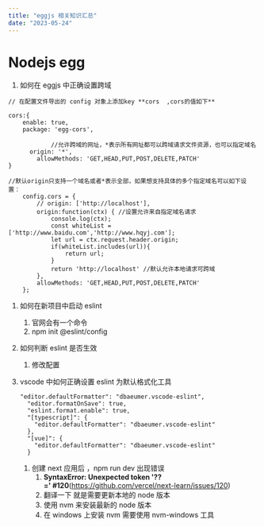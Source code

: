 ```yaml
---
title: "eggjs 相关知识汇总"
date: "2023-05-24"
---
```


# Nodejs egg

1. 如何在 eggjs 中正确设置跨域

```tsx
// 在配置文件导出的 config 对象上添加key **cors  ,cors的值如下**

cors:{
    enable: true,
    package: 'egg-cors',

			//允许跨域的网址，*表示所有网址都可以跨域请求文件资源，也可以指定域名
      origin: '*',
        allowMethods: 'GET,HEAD,PUT,POST,DELETE,PATCH'
}

//默认origin只支持一个域名或者*表示全部，如果想支持具体的多个指定域名可以如下设置：
    config.cors = {
        // origin: ['http://localhost'],
        origin:function(ctx) { //设置允许来自指定域名请求
            console.log(ctx);
            const whiteList = ['http://www.baidu.com','http://www.hqyj.com'];
            let url = ctx.request.header.origin;
            if(whiteList.includes(url)){
                return url;
            }
            return 'http://localhost' //默认允许本地请求可跨域
        },
        allowMethods: 'GET,HEAD,PUT,POST,DELETE,PATCH'
    };

```

1. 如何在新项目中启动 eslint
   1. 官网会有一个命令
   2. npm init @eslint/config
2. 如何判断 eslint 是否生效
   1. 修改配置
3. vscode 中如何正确设置 eslint 为默认格式化工具

   ```tsx
   "editor.defaultFormatter": "dbaeumer.vscode-eslint",
     "editor.formatOnSave": true,
     "eslint.format.enable": true,
     "[typescript]": {
       "editor.defaultFormatter": "dbaeumer.vscode-eslint"
     },
     "[vue]": {
       "editor.defaultFormatter": "dbaeumer.vscode-eslint"
     }

   ```

   1. 创建 next 应用后 ，npm run dev 出现错误
      1. **SyntaxError: Unexpected token '??=' #120**(https://github.com/vercel/next-learn/issues/120)
      2. 翻译一下 就是需要更新本地的 node 版本
      3. 使用 nvm 来安装最新的 node 版本
      4. 在 windows 上安装 nvm 需要使用 nvm-windows 工具

